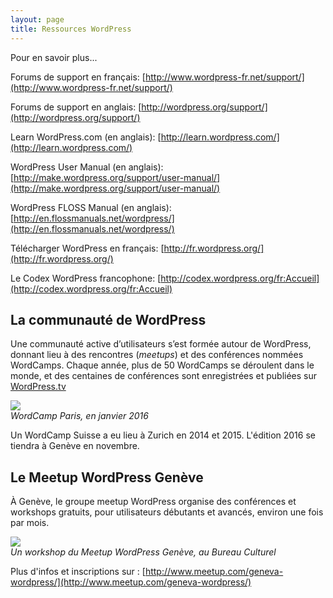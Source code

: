 ```yaml
---
layout: page
title: Ressources WordPress
---
```


Pour en savoir plus...

Forums de support en français: 
[http://www.wordpress-fr.net/support/](http://www.wordpress-fr.net/support/)

Forums de support en anglais: 
[http://wordpress.org/support/](http://wordpress.org/support/)

Learn WordPress.com (en anglais): 
[http://learn.wordpress.com/](http://learn.wordpress.com/) 

WordPress User Manual (en anglais): 
[http://make.wordpress.org/support/user-manual/](http://make.wordpress.org/support/user-manual/)

WordPress FLOSS Manual (en anglais): 
[http://en.flossmanuals.net/wordpress/](http://en.flossmanuals.net/wordpress/)

Télécharger WordPress en français: 
[http://fr.wordpress.org/](http://fr.wordpress.org/)

Le Codex WordPress francophone: [http://codex.wordpress.org/fr:Accueil](http://codex.wordpress.org/fr:Accueil)


La communauté de WordPress
---

Une communauté active d’utilisateurs s’est formée autour de WordPress, donnant lieu à des rencontres (*meetups*) et des conférences nommées WordCamps. Chaque année, plus de 50 WordCamps se déroulent dans le monde, et des centaines de conférences sont enregistrées et publiées sur [WordPress.tv](https://wordpress.tv/)

![](/cours-wp/img/wordcamp-paris-2016.jpg)  
*WordCamp Paris, en janvier 2016*


Un WordCamp Suisse a eu lieu à Zurich en 2014 et 2015. L'édition 2016 se tiendra à Genève en novembre.

Le Meetup WordPress Genève
---

À Genève, le groupe meetup WordPress organise des conférences et workshops gratuits, pour utilisateurs débutants et avancés, environ une fois par mois. 

![](/cours-wp/img/meetup-wp-bureauculturel.jpeg)  
*Un workshop du Meetup WordPress Genève, au Bureau Culturel*

Plus d'infos et inscriptions sur : 
[http://www.meetup.com/geneva-wordpress/](http://www.meetup.com/geneva-wordpress/)